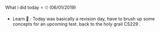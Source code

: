 What i did today ⭐️ ⏱
(06/01/2019)
* Learn 🙇 : Today was basically a revision day, have to brush up some concepts for an upcoming test. back to the holy grail CS229 .
